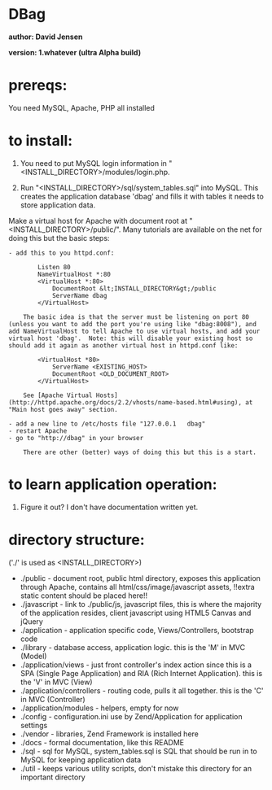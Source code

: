 DBag
===

**author: David Jensen**

**version: 1.whatever (ultra Alpha build)**

prereqs:
===

You need MySQL, Apache, PHP all installed

to install:
===

1. You need to put MySQL login information in "&lt;INSTALL_DIRECTORY&gt;/modules/login.php.

2. Run "&lt;INSTALL_DIRECTORY&gt;/sql/system_tables.sql" into MySQL.  This creates the application database 'dbag' and fills it with tables it needs to store application data.

 Make a virtual host for Apache with document root at "&lt;INSTALL_DIRECTORY&gt;/public/".  Many tutorials are available on the net for doing this but the basic steps:

	- add this to you httpd.conf:

			Listen 80
			NameVirtualHost *:80
			<VirtualHost *:80>
				DocumentRoot &lt;INSTALL_DIRECTORY&gt;/public
				ServerName dbag
			</VirtualHost>

		The basic idea is that the server must be listening on port 80 (unless you want to add the port you're using like "dbag:8008"), and add NameVirtualHost to tell Apache to use virtual hosts, and add your virtual host 'dbag'.  Note: this will disable your existing host so should add it again as another virtual host in httpd.conf like:

			<VirtualHost *80>
				ServerName <EXISTING_HOST>
				DocumentRoot <OLD_DOCUMENT_ROOT>
			</VirtualHost>

		See [Apache Virtual Hosts](http://httpd.apache.org/docs/2.2/vhosts/name-based.html#using), at "Main host goes away" section.

	- add a new line to /etc/hosts file "127.0.0.1   dbag"
	- restart Apache
	- go to "http://dbag" in your browser

		There are other (better) ways of doing this but this is a start.

to learn application operation:
==

1. Figure it out?  I don't have documentation written yet.


directory structure:
==

('./' is used as &lt;INSTALL_DIRECTORY&gt;)

* ./public - document root, public html directory, exposes this application through Apache, contains all html/css/image/javascript assets, !!extra static content should be placed here!!
* ./javascript - link to ./public/js, javascript files, this is where the majority of the application resides, client javascript using HTML5 Canvas and jQuery
* ./application - application specific code, Views/Controllers, bootstrap code
* ./library - database access, application logic.  this is the 'M' in MVC (Model)
* ./application/views - just front controller's index action since this is a SPA (Single Page Application) and RIA (Rich Internet Application). this is the 'V' in MVC (View)
* ./application/controllers - routing code, pulls it all together. this is the 'C' in MVC (Controller)
* ./application/modules - helpers, empty for now
* ./config - configuration.ini use by Zend/Application for application settings
* ./vendor - libraries, Zend Framework is installed here
* ./docs - formal documentation, like this README
* ./sql - sql for MySQL, system_tables.sql is SQL that should be run in to MySQL for keeping application data
* ./util - keeps various utility scripts, don't mistake this directory for an important directory
